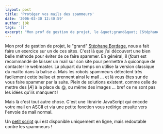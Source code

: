 ```yaml
---
layout: post
title: 'Protéger vos mails des spammeurs'
date: '2006-03-30 12:40:59'
author: j0k
tags: '[]'
excerpt: "Mon prof de gestion de projet, le &quot;grand&quot; [Stéphane Bordage](http://www.sbordage.com/), nous a fait faire un exercice sur un de ces sites. C'est là que j'ai découvert une bien belle méthode pour éviter de ce faire spammer.     \nEn général, il (*faut*) est recommandé de laisser un mail sur son site pour permettre à quiconque de contacter le      …"
---
```


Mon prof de gestion de projet, le &quot;grand&quot; [Stéphane Bordage](http://www.sbordage.com/), nous a fait faire un exercice sur un de ces sites. C'est là que j'ai découvert une bien belle méthode pour éviter de ce faire spammer.
En général, il (*faut*) est recommandé de laisser un mail sur son site pour permettre à quiconque de contacter le webmaster. La plupart du temps on utilise la version classique du mailto dans la balise a. Mais les robots spammeurs détectent très facilement cette balise et prennent ainsi le mail ... et là vous êtes sur de vous faire spammer par la suite. Plein de solutions existent, comme celle de mettre des [_A_] à la place du @, ou même des images ... bref ce ne sont pas les idées qu'ils manquent !

Mais là c'est tout autre chose. C'est une librairie JavaScript qui encode votre mail en [ASCII](http://fr.wikipedia.org/wiki/ASCII) et via une petite fonction vous redirige ensuite vers l'envoie de mail normal.

Un [petit script](http://www.jracademy.com/~jtucek/email/download.php) qui est disponible uniquement en ligne, mais redoutable contre les spammeurs !

